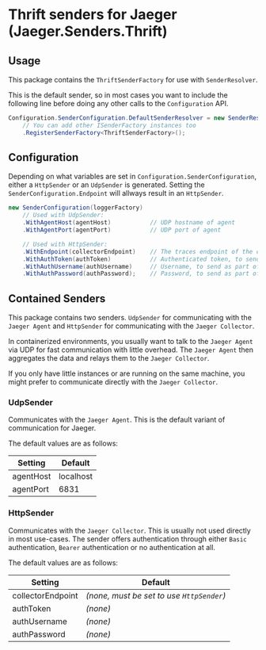 # Thrift senders for Jaeger (Jaeger.Senders.Thrift)

## Usage
This package contains the `ThriftSenderFactory` for use with `SenderResolver`.

This is the default sender, so in most cases you want to include the following line before doing any other calls to the `Configuration` API.

```C#
Configuration.SenderConfiguration.DefaultSenderResolver = new SenderResolver(loggerFactory)
	// You can add other ISenderFactory instances too
	.RegisterSenderFactory<ThriftSenderFactory>();
```

## Configuration
Depending on what variables are set in `Configuration.SenderConfiguration`, either a `HttpSender` or an `UdpSender` is generated. Setting the `SenderConfiguration.Endpoint` will allways result in an `HttpSender`.

```C#
new SenderConfiguration(loggerFactory)
	// Used with UdpSender:
	.WithAgentHost(agentHost)           // UDP hostname of agent
	.WithAgentPort(agentPort)           // UDP port of agent

	// Used with HttpSender:
	.WithEndpoint(collectorEndpoint)    // The traces endpoint of the collector
	.WithAuthToken(authToken)           // Authenticated token, to send as "Bearer" authentication
	.WithAuthUsername(authUsername)     // Username, to send as part of "Basic" authentication
	.WithAuthPassword(authPassword);    // Password, to send as part of "Basic" authentication
```

## Contained Senders
This package contains two senders. `UdpSender` for communicating with the `Jaeger Agent` and `HttpSender` for communicating with the `Jaeger Collector`.

In containerized environments, you usually want to talk to the `Jaeger Agent` via UDP for fast communication with little overhead. The `Jaeger Agent` then aggregates the data and relays them to the `Jaeger Collector`.

If you only have little instances or are running on the same machine, you might prefer to communicate directly with the `Jaeger Collector`.

### UdpSender
Communicates with the `Jaeger Agent`. This is the default variant of communication for Jaeger.

The default values are as follows:

Setting | Default
--- | ---
agentHost | localhost
agentPort | 6831

### HttpSender
Communicates with the `Jaeger Collector`. This is usually not used directly in most use-cases. The sender offers authentication through either `Basic` authentication, `Bearer` authentication or no authentication at all.

The default values are as follows:

Setting | Default
--- | ---
collectorEndpoint | _(none, must be set to use `HttpSender`)_
authToken | _(none)_
authUsername | _(none)_
authPassword | _(none)_
